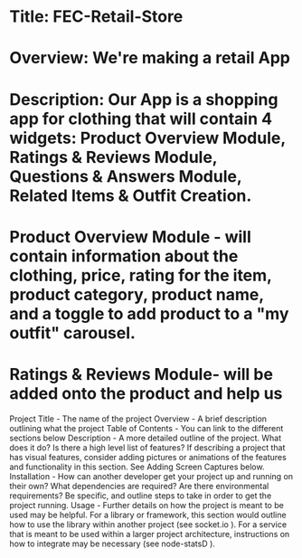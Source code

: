 # Title: FEC-Retail-Store

# Overview: We're making a retail App

# Description: Our App is a shopping app for clothing that will contain 4 widgets: Product Overview Module, Ratings & Reviews Module, Questions & Answers Module, Related Items & Outfit Creation.

# Product Overview Module - will contain information about the clothing, price, rating for the item, product category, product name, and a toggle to add product to a "my outfit" carousel.

# Ratings & Reviews Module- will be added onto the product and help us







Project Title - The name of the project
Overview - A brief description outlining what the project
Table of Contents - You can link to the different sections below
Description - A more detailed outline of the project. What does it do? Is there a high level list of features? If describing a project that has visual features, consider adding pictures or animations of the features and functionality in this section. See Adding Screen Captures below.
Installation - How can another developer get your project up and running on their own? What dependencies are required? Are there environmental requirements? Be specific, and outline steps to take in order to get the project running.
Usage - Further details on how the project is meant to be used may be helpful. For a library or framework, this section would outline how to use the library within another project (see socket.io  ). For a service that is meant to be used within a larger project architecture, instructions on how to integrate may be necessary (see node-statsD  ).